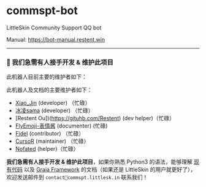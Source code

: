 # commspt-bot
LittleSkin Community Support QQ bot

Manual: <https://bot-manual.restent.win>

---

<h3>📣 我们急需有人接手开发 & 维护此项目</h3>

此机器人目前主要的维护者如下：

此机器人及文档的主要维护者如下：
- [Xiao\_Jin](https://github.com/jinzhijie) (developer) （忙碌）
- [冰凌sama](https://github.com/bingling-sama) (developer) （忙碌）
- [Restent Ou])(https://gituhb.com/Restent) (dev helper)（忙碌）
- [FlyEmoji\-表情酱](https://github.com/FLYEMOJ1) (documenter) (忙碌)
- [Fidel](https://github.com/Fidelxyz) (contributor) （忙碌）
- [CursoR](https://github.com/CursoR-S) (maintainer) （忙碌）
- [Nofated](https://github.com/Nofated095) (helper)（忙碌）

**我们急需有人接手开发 & 维护此项目**，如果你熟悉 Python3 的语法，能够理解 [现有代码](https://github.com/LittleSkinCommspt/commspt-bot) 以及 [Graia Framework](https://github.com/GraiaProject/Application) 的文档（如果还是 LittleSkin 的用户就更好了），欢迎发送邮件到 `contact📧commspt.littlesk.in` 联系我们！
